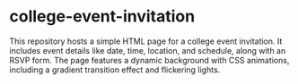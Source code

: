 # college-event-invitation
This repository hosts a simple HTML page for a college event invitation. It includes event details like date, time, location, and schedule, along with an RSVP form. The page features a dynamic background with CSS animations, including a gradient transition effect and flickering lights.

